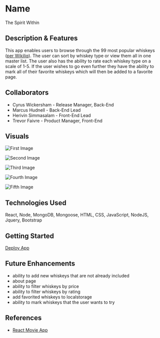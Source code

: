 # Name
The Spirit Within

## Description & Features
This app enables users to browse through the 99 most popular whiskeys ([per Wikiliq](https://wikiliq.org/best-whiskey/)). The user can sort by whiskey type or view them all in one master list. The user also has the ability to rate each whiskey type on a scale of 1-5. If the user wishes to go even further they have the ability to mark all of their favorite whiskeys which will then be added to a favorite page.

## Collaborators
* Cyrus Wickersham - Release Manager, Back-End
* Marcus Hudnell - Back-End Lead
* Herivin Simmasalam - Front-End Lead
* Trevor Faivre - Product Manager, Front-End

## Visuals
![First Image](https://user-images.githubusercontent.com/103761476/175387186-989a7694-39e3-4301-b211-48353c4b5df8.png)

![Second Image](https://user-images.githubusercontent.com/103761476/175387311-28836a43-433c-4ddf-8fcb-74021dae985d.png)

![Third Image](https://imgur.com/a/q0w8d1U)

![Fourth Image](https://user-images.githubusercontent.com/103761476/175387441-4439282d-ce26-492e-a3ff-d4cf7b3688d1.png)

![Fifth Image](https://imgur.com/iG57pRI)

## Technologies Used
React, Node, MongoDB, Mongoose, HTML, CSS, JavaScript, NodeJS, Jquery, Bootstrap

## Getting Started
[Deploy App](https://spirit-within.netlify.app/)

## Future Enhancements
* ability to add new whiskeys that are not already included
* about page
* ability to filter whiskeys by price
* ability to filter whiskeys by rating
* add favorited whiskeys to localstorage
* ability to mark whiskeys that the user wants to try

## References
* [React Movie App](https://www.youtube.com/watch?v=jc9_Bqzy2YQ&t=2249s)
